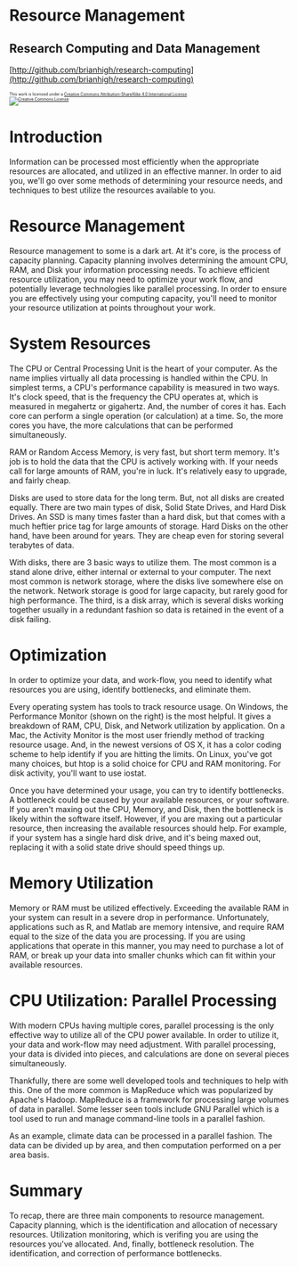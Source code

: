 Resource Management
========================================================

Research Computing and Data Management
-------------------------------------------------------
[http://github.com/brianhigh/research-computing](http://github.com/brianhigh/research-computing)

<small style="font-size:.5em">
This work is licensed under a <a rel="license" href="http://creativecommons.org/licenses/by-sa/4.0/">Creative Commons Attribution-ShareAlike 4.0 International License</a>.<br />
<a rel="license" href="http://creativecommons.org/licenses/by-sa/4.0/"><img alt="Creative Commons License" style="border-width:0" src="https://i.creativecommons.org/l/by-sa/4.0/88x31.png" /></a>
</small> 

Introduction
========================================================

Information can be processed most efficiently when the appropriate resources are allocated, and utilized in an effective manner. In order to aid you, we'll go over some methods of determining your resource needs, and techniques to best utilize the resources available to you.

Resource Management
========================================================

Resource management to some is a dark art. At it's core, is the process of capacity planning. Capacity planning involves determining the amount CPU, RAM, and Disk your information processing needs. To achieve efficient resource utilization, you may need to optimize your work flow, and potentially leverage technologies like parallel processing. In order to ensure you are effectively using your computing capacity, you'll need to monitor your resource utilization at points throughout your work.

System Resources
========================================================

The CPU or Central Processing Unit is the heart of your computer. As the name implies virtually all data processing is handled within the CPU. In simplest terms, a CPU's performance capability is measured in two ways. It's clock speed, that is the frequency the CPU operates at, which is measured in megahertz or gigahertz. And, the number of cores it has. Each core can perform a single operation (or calculation) at a time. So, the more cores you have, the more calculations that can be performed simultaneously.

RAM or Random Access Memory, is very fast, but short term memory. It's job is to hold the data that the CPU is actively working with. If your needs call for large amounts of RAM, you're in luck. It's relatively easy to upgrade, and fairly cheap.

Disks are used to store data for the long term. But, not all disks are created equally. There are two main types of disk, Solid State Drives, and Hard Disk Drives. An SSD is many times faster than a hard disk, but that comes with a much heftier price tag for large amounts of storage. Hard Disks on the other hand, have been around for years. They are cheap even for storing several terabytes of data.

With disks, there are 3 basic ways to utilize them. The most common is a stand alone drive, either internal or external to your computer. The next most common is network storage, where the disks live somewhere else on the network. Network storage is good for large capacity, but rarely good for high performance. The third, is a disk array, which is several disks working together usually in a redundant fashion so data is retained in the event of a disk failing.

Optimization
========================================================

In order to optimize your data, and work-flow, you need to identify what resources you are using, identify bottlenecks, and eliminate them.

Every operating system has tools to track resource usage. On Windows, the Performance Monitor (shown on the right) is the most helpful. It gives a breakdown of RAM, CPU, Disk, and Network utilization by application. On a Mac, the Activity Monitor is the most user friendly method of tracking resource usage. And, in the newest versions of OS X, it has a color coding scheme to help identify if you are hitting the limits. On Linux, you've got many choices, but htop is a solid choice for CPU and RAM monitoring. For disk activity, you'll want to use iostat.

Once you have determined your usage, you can try to identify bottlenecks. A bottleneck could be caused by your available resources, or your software. If you aren't maxing out the CPU, Memory, and Disk, then the bottleneck is likely within the software itself. However, if you are maxing out a particular resource, then increasing the available resources should help. For example, if your system has a single hard disk drive, and it's being maxed out, replacing it with a solid state drive should speed things up.

Memory Utilization
========================================================

Memory or RAM must be utilized effectively. Exceeding the available RAM in your system can result in a severe drop in performance. Unfortunately, applications such as R, and Matlab are memory intensive, and require RAM equal to the size of the data you are processing. If you are using applications that operate in this manner, you may need to purchase a lot of RAM, or break up your data into smaller chunks which can fit within your available resources.

CPU Utilization: Parallel Processing
========================================================

With modern CPUs having multiple cores, parallel processing is the only effective way to utilize all of the CPU power available. In order to utilize it, your data and work-flow may need adjustment. With parallel processing, your data is divided into pieces, and calculations are done on several pieces simultaneously.

Thankfully, there are some well developed tools and techniques to help with this. One of the more common is MapReduce which was popularized by Apache's Hadoop. MapReduce is a framework for processing large volumes of data in parallel. Some lesser seen tools include GNU Parallel which is a tool used to run and manage command-line tools in a parallel fashion.

As an example, climate data can be processed in a parallel fashion. The data can be divided up by area, and then computation performed on a per area basis.

Summary
========================================================

To recap, there are three main components to resource management. Capacity planning, which is the identification and allocation of necessary resources. Utilization monitoring, which is verifing you are using the resources you've allocated. And, finally, bottleneck resolution. The identification, and correction of performance bottlenecks.

